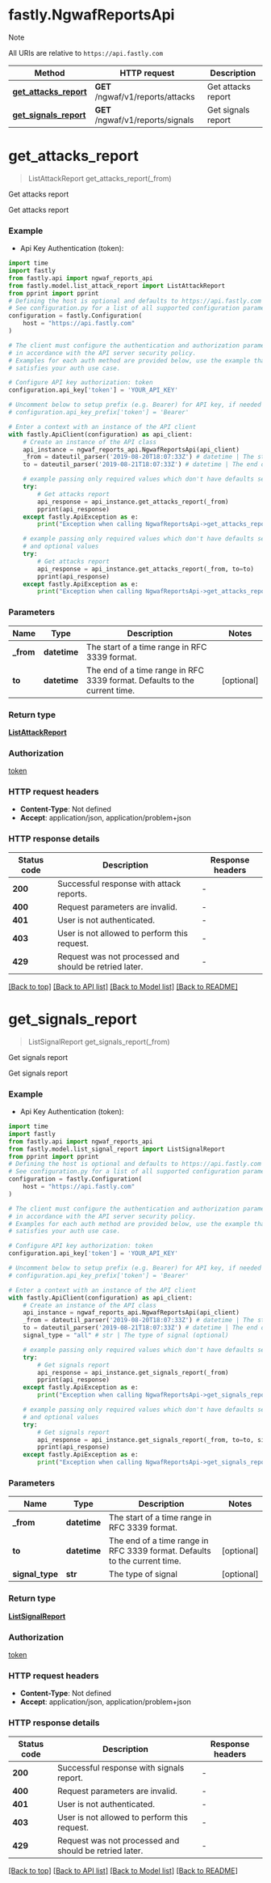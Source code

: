 # fastly.NgwafReportsApi

> [!NOTE]
> All URIs are relative to `https://api.fastly.com`

Method | HTTP request | Description
------------- | ------------- | -------------
[**get_attacks_report**](NgwafReportsApi.md#get_attacks_report) | **GET** /ngwaf/v1/reports/attacks | Get attacks report
[**get_signals_report**](NgwafReportsApi.md#get_signals_report) | **GET** /ngwaf/v1/reports/signals | Get signals report


# **get_attacks_report**
> ListAttackReport get_attacks_report(_from)

Get attacks report

Get attacks report

### Example

* Api Key Authentication (token):

```python
import time
import fastly
from fastly.api import ngwaf_reports_api
from fastly.model.list_attack_report import ListAttackReport
from pprint import pprint
# Defining the host is optional and defaults to https://api.fastly.com
# See configuration.py for a list of all supported configuration parameters.
configuration = fastly.Configuration(
    host = "https://api.fastly.com"
)

# The client must configure the authentication and authorization parameters
# in accordance with the API server security policy.
# Examples for each auth method are provided below, use the example that
# satisfies your auth use case.

# Configure API key authorization: token
configuration.api_key['token'] = 'YOUR_API_KEY'

# Uncomment below to setup prefix (e.g. Bearer) for API key, if needed
# configuration.api_key_prefix['token'] = 'Bearer'

# Enter a context with an instance of the API client
with fastly.ApiClient(configuration) as api_client:
    # Create an instance of the API class
    api_instance = ngwaf_reports_api.NgwafReportsApi(api_client)
    _from = dateutil_parser('2019-08-20T18:07:33Z') # datetime | The start of a time range in RFC 3339 format.
    to = dateutil_parser('2019-08-21T18:07:33Z') # datetime | The end of a time range in RFC 3339 format. Defaults to the current time. (optional)

    # example passing only required values which don't have defaults set
    try:
        # Get attacks report
        api_response = api_instance.get_attacks_report(_from)
        pprint(api_response)
    except fastly.ApiException as e:
        print("Exception when calling NgwafReportsApi->get_attacks_report: %s\n" % e)

    # example passing only required values which don't have defaults set
    # and optional values
    try:
        # Get attacks report
        api_response = api_instance.get_attacks_report(_from, to=to)
        pprint(api_response)
    except fastly.ApiException as e:
        print("Exception when calling NgwafReportsApi->get_attacks_report: %s\n" % e)
```


### Parameters

Name | Type | Description  | Notes
------------- | ------------- | ------------- | -------------
 **_from** | **datetime**| The start of a time range in RFC 3339 format. |
 **to** | **datetime**| The end of a time range in RFC 3339 format. Defaults to the current time. | [optional]

### Return type

[**ListAttackReport**](ListAttackReport.md)

### Authorization

[token](../README.md#token)

### HTTP request headers

 - **Content-Type**: Not defined
 - **Accept**: application/json, application/problem+json


### HTTP response details

| Status code | Description | Response headers |
|-------------|-------------|------------------|
**200** | Successful response with attack reports. |  -  |
**400** | Request parameters are invalid. |  -  |
**401** | User is not authenticated. |  -  |
**403** | User is not allowed to perform this request. |  -  |
**429** | Request was not processed and should be retried later. |  -  |

[[Back to top]](#) [[Back to API list]](../README.md#documentation-for-api-endpoints) [[Back to Model list]](../README.md#documentation-for-models) [[Back to README]](../README.md)

# **get_signals_report**
> ListSignalReport get_signals_report(_from)

Get signals report

Get signals report

### Example

* Api Key Authentication (token):

```python
import time
import fastly
from fastly.api import ngwaf_reports_api
from fastly.model.list_signal_report import ListSignalReport
from pprint import pprint
# Defining the host is optional and defaults to https://api.fastly.com
# See configuration.py for a list of all supported configuration parameters.
configuration = fastly.Configuration(
    host = "https://api.fastly.com"
)

# The client must configure the authentication and authorization parameters
# in accordance with the API server security policy.
# Examples for each auth method are provided below, use the example that
# satisfies your auth use case.

# Configure API key authorization: token
configuration.api_key['token'] = 'YOUR_API_KEY'

# Uncomment below to setup prefix (e.g. Bearer) for API key, if needed
# configuration.api_key_prefix['token'] = 'Bearer'

# Enter a context with an instance of the API client
with fastly.ApiClient(configuration) as api_client:
    # Create an instance of the API class
    api_instance = ngwaf_reports_api.NgwafReportsApi(api_client)
    _from = dateutil_parser('2019-08-20T18:07:33Z') # datetime | The start of a time range in RFC 3339 format.
    to = dateutil_parser('2019-08-21T18:07:33Z') # datetime | The end of a time range in RFC 3339 format. Defaults to the current time. (optional)
    signal_type = "all" # str | The type of signal (optional)

    # example passing only required values which don't have defaults set
    try:
        # Get signals report
        api_response = api_instance.get_signals_report(_from)
        pprint(api_response)
    except fastly.ApiException as e:
        print("Exception when calling NgwafReportsApi->get_signals_report: %s\n" % e)

    # example passing only required values which don't have defaults set
    # and optional values
    try:
        # Get signals report
        api_response = api_instance.get_signals_report(_from, to=to, signal_type=signal_type)
        pprint(api_response)
    except fastly.ApiException as e:
        print("Exception when calling NgwafReportsApi->get_signals_report: %s\n" % e)
```


### Parameters

Name | Type | Description  | Notes
------------- | ------------- | ------------- | -------------
 **_from** | **datetime**| The start of a time range in RFC 3339 format. |
 **to** | **datetime**| The end of a time range in RFC 3339 format. Defaults to the current time. | [optional]
 **signal_type** | **str**| The type of signal | [optional]

### Return type

[**ListSignalReport**](ListSignalReport.md)

### Authorization

[token](../README.md#token)

### HTTP request headers

 - **Content-Type**: Not defined
 - **Accept**: application/json, application/problem+json


### HTTP response details

| Status code | Description | Response headers |
|-------------|-------------|------------------|
**200** | Successful response with signals report. |  -  |
**400** | Request parameters are invalid. |  -  |
**401** | User is not authenticated. |  -  |
**403** | User is not allowed to perform this request. |  -  |
**429** | Request was not processed and should be retried later. |  -  |

[[Back to top]](#) [[Back to API list]](../README.md#documentation-for-api-endpoints) [[Back to Model list]](../README.md#documentation-for-models) [[Back to README]](../README.md)

